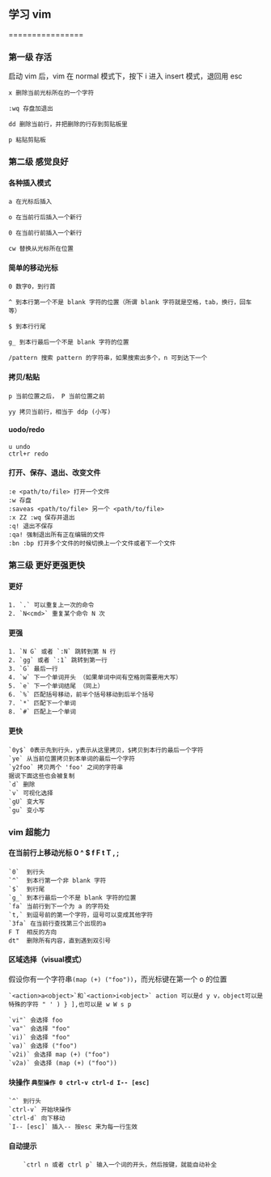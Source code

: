 ## 学习 vim
================

### 第一级 存活

  启动 vim 后，vim 在 normal 模式下，按下 i 进入 insert 模式，退回用 esc
  
	x 删除当前光标所在的一个字符
		
	:wq 存盘加退出
		
	dd 删除当前行，并把删除的行存到剪贴板里
		
	p 粘贴剪贴板


### 第二级 感觉良好

#### 各种插入模式

	a 在光标后插入
	
	o 在当前行后插入一个新行
	
	0 在当前行前插入一个新行
	
	cw 替换从光标所在位置

#### 简单的移动光标

	0 数字0，到行首
	
	^ 到本行第一个不是 blank 字符的位置（所谓 blank 字符就是空格，tab，换行，回车等）
	
	$ 到本行行尾
	
	g_ 到本行最后一个不是 blank 字符的位置
	
	/pattern 搜索 pattern 的字符串，如果搜索出多个，n 可到达下一个

#### 拷贝/粘贴
	
	p 当前位置之后， P 当前位置之前
	  
	yy 拷贝当前行，相当于 ddp (小写)

#### uodo/redo
	
	u undo
	ctrl+r redo

#### 打开、保存、退出、改变文件
	
	:e <path/to/file> 打开一个文件
	:w 存盘
	:saveas <path/to/file> 另一个 <path/to/file>
	:x ZZ :wq 保存并退出
	:q! 退出不保存
	:qa! 强制退出所有正在编辑的文件
	:bn :bp 打开多个文件的时候切换上一个文件或者下一个文件

### 第三级 更好更强更快

#### 更好
	
	1. `.` 可以重复上一次的命令
	2. `N<cmd>` 重复某个命令 N 次

#### 更强
	
	1. `N G` 或者 `:N` 跳转到第 N 行
	2. `gg` 或者 `:1` 跳转到第一行
	3. `G` 最后一行
	4. `w` 下一个单词开头 （如果单词中间有空格则需要用大写）
	5. `e` 下一个单词结尾 （同上）
	6. `%` 匹配括号移动，前半个括号移动到后半个括号
	7. `*` 匹配下一个单词
	8. `#` 匹配上一个单词

#### 更快
	  
	`0y$` 0表示先到行头，y表示从这里拷贝，$拷贝到本行的最后一个字符
	`ye` 从当前位置拷贝到本单词的最后一个字符
	`y2foo` 拷贝两个 'foo' 之间的字符串
	据说下面这些也会被复制
	`d` 删除 
	`v` 可视化选择 
	`gU` 变大写 
	`gu` 变小写

### vim 超能力

#### 在当前行上移动光标 0 ^ $ f F t T , ;
	
	`0`  到行头
	`^`  到本行第一个非 blank 字符
	`$`  到行尾
	`g_` 到本行最后一个不是 blank 字符的位置
	`fa` 当前行到下一个为 a 的字符处
	`t,` 到逗号前的第一个字符，逗号可以变成其他字符
	`3fa` 在当前行查找第三个出现的a
	F T  相反的方向
	dt"  删除所有内容，直到遇到双引号

#### 区域选择（visual模式）

假设你有一个字符串`(map (+) ("foo"))`，而光标键在第一个 o 的位置

    `<action>a<object>`和`<action>i<object>` action 可以是d y v，object可以是特殊的字符 " ' ) } ],也可以是 w W s p

	`vi"` 会选择 foo
	`va"` 会选择 "foo"
	`vi)` 会选择 "foo"
	`va)` 会选择 ("foo")
	`v2i)` 会选择 map (+) ("foo")
	`v2a)` 会选择 (map (+) ("foo"))

#### 块操作 `典型操作 0 ctrl-v ctrl-d I-- [esc]`

    `^` 到行头
    `ctrl-v` 开始块操作
    `ctrl-d` 向下移动
    `I-- [esc]` 插入-- 按esc 来为每一行生效

#### 自动提示

		`ctrl n 或者 ctrl p` 输入一个词的开头，然后按键，就能自动补全